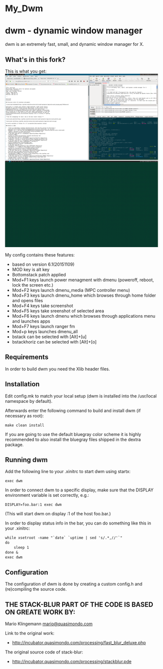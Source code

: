 # My_Dwm
dwm - dynamic window manager
============================
dwm is an extremely fast, small, and dynamic window manager for X.

What's in this fork?
--------------------
This is what you get:
![Screenshot](screenshot.png?raw=true "Bussy")
![Screenshot](screenshot_1.png?raw=true "Clear")

My config contains these features:
- based on version 6.1(20151109)
- MOD key is alt key
- Bottomstack patch applied
- Mod+F1 keys   launch power menagment with dmenu (poweroff, reboot, lock the screen etc.)
- Mod+F2 keys   launch dmenu_media (MPC controller menu)
- Mod+F3 keys   launch dmenu_home which browses through home folder and opens files
- Mod+F4 keys   take screenshot
- Mod+F5 keys   take sreenshot of selected area
- Mod+F6 keys   launch dmenu which browses through applications menu and launches apps
- Mod+F7 keys   launch ranger fm
- Mod+p keys    launches dmenu_all
- bstack        can be selected with [Alt]+[u]
- bstackhoriz   can be selected with [Alt]+[o]


Requirements
------------
In order to build dwm you need the Xlib header files.


Installation
------------
Edit config.mk to match your local setup (dwm is installed into
the /usr/local namespace by default).

Afterwards enter the following command to build and install dwm (if
necessary as root):

    make clean install

If you are going to use the default bluegray color scheme it is highly
recommended to also install the bluegray files shipped in the dextra package.


Running dwm
-----------
Add the following line to your .xinitrc to start dwm using startx:

    exec dwm

In order to connect dwm to a specific display, make sure that
the DISPLAY environment variable is set correctly, e.g.:

    DISPLAY=foo.bar:1 exec dwm

(This will start dwm on display :1 of the host foo.bar.)

In order to display status info in the bar, you can do something
like this in your .xinitrc:

    while xsetroot -name "`date` `uptime | sed 's/.*,//'`"
    do
    	sleep 1
    done &
    exec dwm


Configuration
-------------
The configuration of dwm is done by creating a custom config.h
and (re)compiling the source code.

## THE STACK-BLUR PART OF THE CODE IS BASED ON GREATE WORK BY:
Mario Klingemann <mario@quasimondo.com>

Link to the original work:
- http://incubator.quasimondo.com/processing/fast_blur_deluxe.php

The original source code of stack-blur:
- http://incubator.quasimondo.com/processing/stackblur.pde


